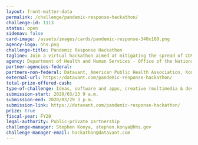 ```yaml
---
layout: front-matter-data
permalink: /challenge/pandemic-response-hackathon/
challenge-id: 1113
status: open
sidenav: false
card-image: /assets/images/cards/pandemic-response-340x160.png
agency-logo: hhs.png
challenge-title: Pandemic Response Hackathon
tagline: Join a virtual hackathon aimed at mitigating the spread of COVID-19 and future pandemics.
agency: Department of Health and Human Services - Office of the National Coordination for Health Information Technology
partner-agencies-federal:
partners-non-federal: Datavant, American Public Health Association, Komodo Health, Prognos Health, Mapbox, Immuta
external-url: https://datavant.com/pandemic-response-hackathon/
total-prize-offered-cash:
type-of-challenge: Ideas, software and apps, creative (multimedia & design), technology demonstration and hardware, analytics, visualizations and algorithms
submission-start: 2020/03/23 9 a.m.
submission-end: 2020/03/29 3 p.m.
submission-link: https://datavant.com/pandemic-response-hackathon/
prize: true
fiscal-year: FY20
legal-authority: Public-private partnership
challenge-manager: Stephen Konya, stephen.konya@hhs.gov
challenge-manager-email: hackathon@datavant.com
---
```


